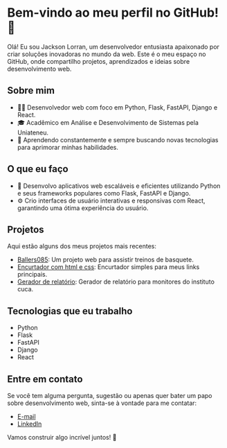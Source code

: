 # Bem-vindo ao meu perfil no GitHub! 👋

Olá! Eu sou Jackson Lorran, um desenvolvedor entusiasta apaixonado por criar soluções inovadoras no mundo da web. Este é o meu espaço no GitHub, onde compartilho projetos, aprendizados e ideias sobre desenvolvimento web.

## Sobre mim

- 👨‍💻 Desenvolvedor web com foco em Python, Flask, FastAPI, Django e React.
- 🎓 Acadêmico em Análise e Desenvolvimento de Sistemas pela Uniateneu.
- 🌱 Aprendendo constantemente e sempre buscando novas tecnologias para aprimorar minhas habilidades.

## O que eu faço

- 🚀 Desenvolvo aplicativos web escaláveis e eficientes utilizando Python e seus frameworks populares como Flask, FastAPI e Django.
- ⚙️ Crio interfaces de usuário interativas e responsivas com React, garantindo uma ótima experiência do usuário.

## Projetos

Aqui estão alguns dos meus projetos mais recentes:

- [Ballers085](https://ballers085-3bab2862ad19.herokuapp.com/): Um projeto web para assistir treinos de basquete.
- [Encurtador com html e css](https://encurtador-simples.vercel.app/): Encurtador simples para meus links principais.
- [Gerador de relatório](https://juvtech-db4a648cbc9f.herokuapp.com/): Gerador de relatório para monitores do instituto cuca.

## Tecnologias que eu trabalho

- Python
- Flask
- FastAPI
- Django
- React

## Entre em contato

Se você tem alguma pergunta, sugestão ou apenas quer bater um papo sobre desenvolvimento web, sinta-se à vontade para me contatar:

- [E-mail](jackson.nasc20@gmail.com)
- [LinkedIn](https://www.linkedin.com/in/jackson-nascimento-bb4454205/)

Vamos construir algo incrível juntos! 🚀
